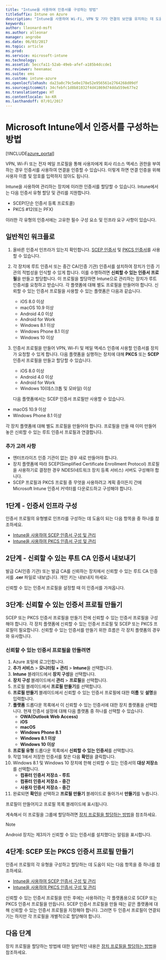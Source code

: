 ```yaml
---
title: "Intune을 사용하여 인증서를 구성하는 방법"
titleSuffix: Intune on Azure
description: "Intune을 사용하여 Wi-Fi, VPN 및 기타 연결의 보안을 유지하는 데 도움이 되는 인증서를 만들고 할당하는 방법을 알아봅니다.\""
keywords: 
author: lleonard-msft
ms.author: alleonar
manager: angrobe
ms.date: 06/03/2017
ms.topic: article
ms.prod: 
ms.service: microsoft-intune
ms.technology: 
ms.assetid: 5eccfa11-52ab-49eb-afef-a185b4dccde1
ms.reviewer: heenamac
ms.suite: ems
ms.custom: intune-azure
ms.openlocfilehash: da23a0c79c5e0e178e52e956561e2764268d09df
ms.sourcegitcommit: 34cfebfc1d8b81032f4d41869d74dda559e677e2
ms.translationtype: HT
ms.contentlocale: ko-KR
ms.lasthandoff: 07/01/2017
---
```

# <a name="how-to-configure-certificates-in-microsoft-intune"></a>Microsoft Intune에서 인증서를 구성하는 방법

[!INCLUDE[azure_portal](./includes/azure_portal.md)]

VPN, Wi-Fi 또는 전자 메일 프로필을 통해 사용자에게 회사 리소스 액세스 권한을 부여하는 경우 인증서를 사용하여 연결을 인증할 수 있습니다. 이렇게 하면 연결 인증을 위해 사용자 이름 및 암호를 입력하지 않아도 됩니다.

Intune을 사용하여 관리하는 장치에 이러한 인증서를 할당할 수 있습니다. Intune에서는 다음 인증서 유형 할당 및 관리를 지원합니다.

- SCEP(단순 인증서 등록 프로토콜)
- PKCS #12(또는 PFX)

이러한 각 유형의 인증서에는 고유한 필수 구성 요소 및 인프라 요구 사항이 있습니다.

## <a name="general-workflow"></a>일반적인 워크플로

1. 올바른 인증서 인프라가 있는지 확인합니다. [SCEP 인증서](certificates-scep-configure.md) 및 [PKCS 인증서](certficates-pfx-configure.md)를 사용할 수 있습니다.
2. 각 장치에 루트 인증서 또는 중간 CA(인증 기관) 인증서를 설치하여 장치가 인증 기관의 적법성을 인식할 수 있게 합니다. 이를 수행하려면 **신뢰할 수 있는 인증서 프로필**을 만들고 할당합니다. 이 프로필을 할당하면 Intune으로 관리하는 장치가 루트 인증서를 요청하고 받습니다. 각 플랫폼에 대해 별도 프로필을 만들어야 합니다. 신뢰할 수 있는 인증서 프로필을 사용할 수 있는 플랫폼은 다음과 같습니다.
    - iOS 8.0 이상
    - macOS 10.9 이상
    - Android 4.0 이상
    - Android for Work
    - Windows 8.1 이상
    - Windows Phone 8.1 이상
    - Windows 10 이상
3. 인증서 프로필을 만들어 VPN, Wi-Fi 및 메일 액세스 인증에 사용할 인증서를 장치가 요청할 수 있게 합니다. 다음 플랫폼을 실행하는 장치에 대해 **PKCS** 또는 **SCEP** 인증서 프로필을 만들고 할당할 수 있습니다.
    - iOS 8.0 이상
    - Android 4.0 이상
    - Android for Work
    - Windows 10(데스크톱 및 모바일) 이상

    다음 플랫폼에서는 SCEP 인증서 프로필만 사용할 수 있습니다.

-   macOS 10.9 이상
-   Windows Phone 8.1 이상

각 장치 플랫폼에 대해 별도 프로필을 만들어야 합니다. 프로필을 만들 때 이미 만들어 놓은 신뢰할 수 있는 루트 인증서 프로필과 연결합니다.

### <a name="further-considerations"></a>추가 고려 사항

- 엔터프라이즈 인증 기관이 없는 경우 새로 만들어야 합니다.
- 장치 플랫폼에 따라 SCEP(Simplified Certificate Enrollment Protocol) 프로필을 사용하기로 결정한 경우 NDES(네트워크 장치 등록 서비스) 서버도 구성해야 합니다.
- SCEP 프로필과 PKCS 프로필 중 무엇을 사용하려고 계획 중이든지 간에 Microsoft Intune 인증서 커넥터를 다운로드하고 구성해야 합니다.


## <a name="step-1--configure-your-certificate-infrastructure"></a>1단계 - 인증서 인프라 구성

인증서 프로필의 유형별로 인프라를 구성하는 데 도움이 되는 다음 항목을 중 하나를 참조하세요.

- [Intune을 사용하여 SCEP 인증서 구성 및 관리](certificates-scep-configure.md)
- [Intune을 사용하여 PKCS 인증서 구성 및 관리](certficates-pfx-configure.md)


## <a name="step-2---export-your-trusted-root-ca-certificate"></a>2단계 - 신뢰할 수 있는 루트 CA 인증서 내보내기

발급 CA(인증 기관) 또는 발급 CA를 신뢰하는 장치에서 신뢰할 수 있는 루트 CA 인증서를 **.cer** 파일로 내보냅니다. 개인 키는 내보내지 마세요.

신뢰할 수 있는 인증서 프로필을 설정할 때 이 인증서를 가져옵니다.

## <a name="step-3-create-trusted-certificate-profiles"></a>3단계: 신뢰할 수 있는 인증서 프로필 만들기
SCEP 또는 PKCS 인증서 프로필을 만들기 전에 신뢰할 수 있는 인증서 프로필을 구성해야 합니다. 각 장치 플랫폼에 신뢰할 수 있는 인증서 프로필 및 SCEP 또는 PKCS 프로필이 필요합니다. 신뢰할 수 있는 인증서를 만들기 위한 흐름은 각 장치 플랫폼의 경우와 유사합니다.

### <a name="to-create-a-trusted-certificate-profile"></a>신뢰할 수 있는 인증서 프로필을 만들려면

1. Azure 포털에 로그인합니다.
2. **추가 서비스** > **모니터링 + 관리** > **Intune**을 선택합니다.
3. **Intune** 블레이드에서 **장치 구성**을 선택합니다.
2. **장치 구성** 블레이드에서 **관리** > **프로필**을 선택합니다.
3. 프로필 블레이드에서 **프로필 만들기**를 선택합니다.
4. **프로필 만들기** 블레이드에서 신뢰할 수 있는 인증서 프로필에 대한 **이름** 및 **설명**을 입력합니다.
5. **플랫폼** 드롭다운 목록에서 이 신뢰할 수 있는 인증서에 대한 장치 플랫폼을 선택합니다. 현재 인증서 설정에 대해 다음 플랫폼 중 하나를 선택할 수 있습니다.
    - **OWA(Outlook Web Access)**
    - **iOS**
    - **macOS**
    - **Windows Phone 8.1**
    - **Windows 8.1 이상**
    - **Windows 10 이상**
6. **프로필 유형** 드롭다운 목록에서 **신뢰할 수 있는 인증서**를 선택합니다.
7. 작업 1에서 저장한 인증서를 찾은 다음 **확인**을 클릭합니다.
8. Windows 8.1 및 Windows 10 장치에 한해 신뢰할 수 있는 인증서의 **대상 저장소**를 선택합니다.
    - **컴퓨터 인증서 저장소 - 루트**
    - **컴퓨터 인증서 저장소 - 중간**
    - **사용자 인증서 저장소 - 중간**
8. 완료되면 **확인**을 선택하고 **프로필 만들기** 블레이드로 돌아가서 **만들기**를 누릅니다.

프로필이 만들어지고 프로필 목록 블레이드에 표시됩니다.

계속해서 이 프로필을 그룹에 할당하려면 [장치 프로필을 할당하는 방법](device-profile-assign.md)을 참조하세요.


> [!Note]
> Android 장치는 제3자가 신뢰할 수 있는 인증서를 설치했다는 알림을 표시합니다.

## <a name="step-4-create-scep-or-pkcs-certificate-profiles"></a>4단계: SCEP 또는 PKCS 인증서 프로필 만들기

인증서 프로필의 각 유형을 구성하고 할당하는 데 도움이 되는 다음 항목을 중 하나를 참조하세요.

- [Intune을 사용하여 SCEP 인증서 구성 및 관리](certificates-scep-configure.md)
- [Intune을 사용하여 PKCS 인증서 구성 및 관리](certficates-pfx-configure.md)

신뢰할 수 있는 인증서 프로필을 만든 후에는 사용하려는 각 플랫폼용으로 SCEP 또는 PKCS 인증서 프로필을 만듭니다. SCEP 인증서 프로필을 만들 때는 같은 플랫폼에 대해 신뢰할 수 있는 인증서 프로필을 지정해야 합니다. 그러면 두 인증서 프로필이 연결되기는 하지만 각 프로필을 개별적으로 할당해야 합니다.


## <a name="next-steps"></a>다음 단계
장치 프로필을 할당하는 방법에 대한 일반적인 내용은 [장치 프로필을 할당하는 방법](device-profile-assign.md)을 참조하세요.
